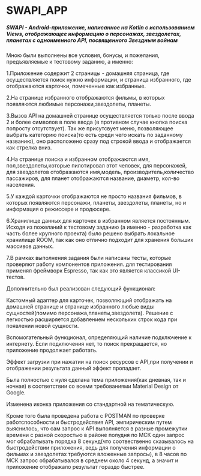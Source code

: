 # SWAPI_APP
##### SWAPI - Android-приложение, написанное на Kotlin с использованием Views, отображающее информацию о персонажах, звездолетах, планетах с одноименного API, посвященного Звездным войнам
Мною были выполнены все условия, бонусы, и пожелания, предъявляемые к тестовому заданию, а именно:
<p>1.Приложение содержит 2 страницы - домашняя страница, где осуществляется поиск нужно информации, и страница избранного, где отображаются карточки, помеченные как избранные.</p>
<p>2.На странице избранного отображаются фильмы, в которых появляются любимые персонажи,звездолеты, планеты. </p>
<p>3.Вызов API на домашней странице осуществляется только после ввода 2 и более символов в поле ввода (в противном случае кнопка поиска попросту отсутствует). Так же присутсвует меню, позволяющее выбрать
категорию поиска(то есть среди чего искать по заданному названию), оно расположено сразу под строкой ввода и отображается как стрелка вниз.</p>
<p>4.На странице поиска и избранном отображаются имя, пол,звездолеты,которые пилотировал этот человек, для персонажей, для звездолетов отображаются имя,модель,
производитель,количество пассажиров, для планет отображаются название, диаметр, кол-во населения.</p>
<p>5.У каждой карточки отображаются не просто названия фильмов, в которых появляются персонажи, планеты, звездолеты, планеты, но и информация о режиссере и продюсере.</p>
<p>6.Хранилище данных для карточек в избранном является постоянным. Исходя из пожеланий к тестовому заданию (а именно - разработка как часть более крупного проекта)
было решено выбрать локальное хранилище ROOM, так как оно отлично подходит для хранения больших массивов данных.</p>
<p>7.В рамках выполнения задания были написаны тесты, которые проверяют работу компонентов приложения. для тестирования применял фреймворк Espresso, так как это является 
классикой UI-тестов.</p>
<p></p>
Дополнительно был реализован следующий функционал:
<p>Кастомный адаптер для карточек, позволяющий отображать на домашней странице и странице избранного любые виды сущностей(помимо персонажа,планеты,звездолета).
Решение с легкостью расширяется добавлением нескольких строк кода при появлении новой сущности.</p>
<p>Вспомогательный функционал, определяющий наличие подключение к интернету. Если подключения нет, то поиск прекращается, но приложение продолжает работать.</p>
<p>Эффект загрузки при нажатии на поиск ресурсов с API,при получении и отображении результата данный эффект пропадает.</p>
<p>Была полностью с нуля сделана тема приложения(как дневная, так и ночная) в соответствии со всеми требованиями Material Design от Google.</p>
<p>Изменена иконка приложения со стандартной на тематическую.</p>
<p>Кроме того была проведена работа с POSTMAN по проверке работспособности и быстродействия API, эмпирическим путем выяснилось, что сам запрос к API выполняется в разные промежутки времени с разной скоростью
в районе полудня по МСК один запрос мог обрабатывать порядка 8 секунд(что соотвественно сказывалось на быстродействии приложения, ведь для получения информации о фильмах
  и звездолетах требуются вложенные запросы), в 8 часов по МСК запрос обрабатывался в среднем около 4 секунд, а значит и приложение отображало результат гораздо быстрее. </p>
 

